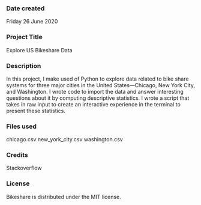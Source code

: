 ### Date created
Friday 26 June 2020

### Project Title
Explore US Bikeshare Data

### Description
In this project, I make used of Python to explore data related to bike share systems for three major cities in the United States—Chicago, New York City, and Washington.
I wrote code to import the data and answer interesting questions about it by computing descriptive statistics.
I wrote a script that takes in raw input to create an interactive experience in the terminal to present these statistics.

### Files used
chicago.csv
new_york_city.csv
washington.csv

### Credits
Stackoverflow

### License
Bikeshare is distributed under the MIT license.
